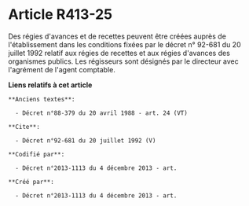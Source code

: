 # Article R413-25

Des régies d'avances et de recettes peuvent être créées auprès de l'établissement dans les conditions fixées par le décret n°
92-681 du 20 juillet 1992 relatif aux régies de recettes et aux régies d'avances des organismes publics. Les régisseurs sont
désignés par le directeur avec l'agrément de l'agent comptable.

**Liens relatifs à cet article**

	**Anciens textes**:

	  - Décret n°88-379 du 20 avril 1988 - art. 24 (VT)

	**Cite**:

	  - Décret n°92-681 du 20 juillet 1992 (V)

	**Codifié par**:

	  - Décret n°2013-1113 du 4 décembre 2013 - art.

	**Créé par**:

	  - Décret n°2013-1113 du 4 décembre 2013 - art.
